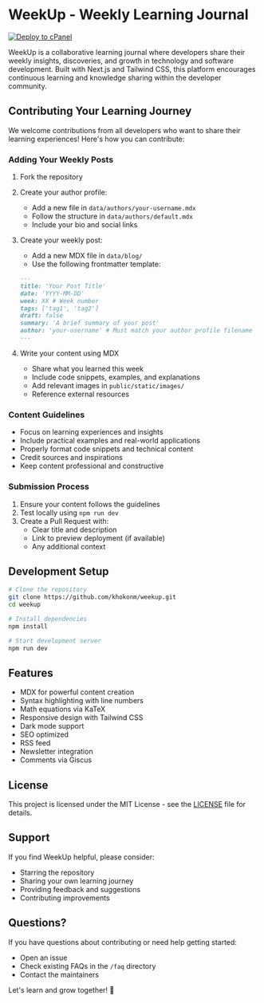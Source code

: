 # WeekUp - Weekly Learning Journal

[![Deploy to cPanel](https://github.com/khokonm/weekup/actions/workflows/cpanel-deploy.yml/badge.svg)](https://github.com/khokonm/weekup/actions/workflows/cpanel-deploy.yml)

WeekUp is a collaborative learning journal where developers share their weekly insights, discoveries, and growth in technology and software development. Built with Next.js and Tailwind CSS, this platform encourages continuous learning and knowledge sharing within the developer community.

## Contributing Your Learning Journey

We welcome contributions from all developers who want to share their learning experiences! Here's how you can contribute:

### Adding Your Weekly Posts

1. Fork the repository
2. Create your author profile:
   - Add a new file in `data/authors/your-username.mdx`
   - Follow the structure in `data/authors/default.mdx`
   - Include your bio and social links

3. Create your weekly post:
   - Add a new MDX file in `data/blog/`
   - Use the following frontmatter template:
   ```md
   ---
   title: 'Your Post Title'
   date: 'YYYY-MM-DD'
   week: XX # Week number
   tags: ['tag1', 'tag2']
   draft: false
   summary: 'A brief summary of your post'
   author: 'your-username' # Must match your author profile filename
   ---
   ```

4. Write your content using MDX
   - Share what you learned this week
   - Include code snippets, examples, and explanations
   - Add relevant images in `public/static/images/`
   - Reference external resources

### Content Guidelines

- Focus on learning experiences and insights
- Include practical examples and real-world applications
- Properly format code snippets and technical content
- Credit sources and inspirations
- Keep content professional and constructive

### Submission Process

1. Ensure your content follows the guidelines
2. Test locally using `npm run dev`
3. Create a Pull Request with:
   - Clear title and description
   - Link to preview deployment (if available)
   - Any additional context

## Development Setup

```bash
# Clone the repository
git clone https://github.com/khokonm/weekup.git
cd weekup

# Install dependencies
npm install

# Start development server
npm run dev
```

## Features

- MDX for powerful content creation
- Syntax highlighting with line numbers
- Math equations via KaTeX
- Responsive design with Tailwind CSS
- Dark mode support
- SEO optimized
- RSS feed
- Newsletter integration
- Comments via Giscus

## License

This project is licensed under the MIT License - see the [LICENSE](LICENSE) file for details.

## Support

If you find WeekUp helpful, please consider:
- Starring the repository
- Sharing your own learning journey
- Providing feedback and suggestions
- Contributing improvements

## Questions?

If you have questions about contributing or need help getting started:
- Open an issue
- Check existing FAQs in the `/faq` directory
- Contact the maintainers

Let's learn and grow together! 🚀